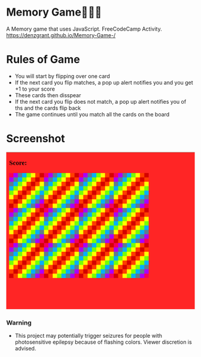 # Memory Game:pizza::hamburger::fries:
A Memory game that uses JavaScript. FreeCodeCamp Activity. 
https://denzgrant.github.io/Memory-Game-/
# Rules of Game
- You will start by flipping over one card
- If the next card you flip matches, a pop up alert notifies you and you get +1 to your score
- These cards then disspear
- If the next card you flip does not match, a pop up alert notifies you of ths and the cards flip back
- The game continues until you match all the cards on the board

# Screenshot
![](images/memory_screenshot.PNG)
### Warning 
 - This project may potentially trigger seizures for people with photosensitive epilepsy because of flashing colors. Viewer discretion is advised.
